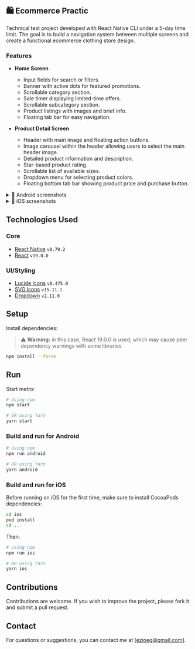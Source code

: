 ## 🛍️ Ecommerce Practic  
Technical test project developed with React Native CLI under a 5-day time limit. The goal is to build a navigation system between multiple screens and create a functional ecommerce clothing store design.

### Features  
- **Home Screen**  
  - Input fields for search or filters.  
  - Banner with active dots for featured promotions.  
  - Scrollable category section.  
  - Sale timer displaying limited-time offers.  
  - Scrollable subcategory section.  
  - Product listings with images and brief info.  
  - Floating tab bar for easy navigation.

- **Product Detail Screen**  
  - Header with main image and floating action buttons.  
  - Image carousel within the header allowing users to select the main header image.  
  - Detailed product information and description.  
  - Star-based product rating.  
  - Scrollable list of available sizes.  
  - Dropdown menu for selecting product colors.  
  - Floating bottom tab bar showing product price and purchase button.

<details>
  <summary>📱 Android screenshots</summary>

  <p>
    <img src="https://github.com/user-attachments/assets/be5a0fc9-474b-4386-aaff-1f71827f80fd" alt="Android Screenshot 2" width="400"/>
    <img src="https://github.com/user-attachments/assets/4acf7241-923a-44e9-8129-921a11f14479" alt="Android Screenshot 2" width="400"/>
  </p>

</details>

<details>
  <summary>📱 iOS screenshots</summary>

  <p>
    <img src="https://github.com/user-attachments/assets/07c2b044-06ef-40bb-878b-f88408e1f15c" alt="iOS Screenshot 1" width="400"/>
    <img src="https://github.com/user-attachments/assets/268dacc3-7620-4d17-9a4b-b5163c545b35" alt="iOS Screenshot 2" width="400"/>
  </p>

</details>


## Technologies Used

### Core

- [React Native](https://reactnative.dev/) `v0.79.2`
- [React](https://reactjs.org/) `v19.0.0`

### UI/Styling

- [Lucide Icons](https://github.com/lucide-icons/lucide-react-native) `v0.475.0`
- [SVG Icons](https://github.com/react-native-svg/react-native-svg) `v15.11.1`
- [Dropdown](https://github.com/react-native-picker/picker) `v2.11.0`

## Setup

Install dependencies:

> ⚠️ **Warning:** in this case, React 19.0.0 is used, which may cause peer dependency warnings with some libraries

```bash
npm install --force
```

## Run
Start metro:
```sh
# Using npm
npm start

# OR using Yarn
yarn start
```

### Build and run for Android

```sh
# Using npm
npm run android

# OR using Yarn
yarn android
```

### Build and run for iOS
Before running on iOS for the first time, make sure to install CocoaPods dependencies:
```bash
cd ios
pod install
cd ..
```

Then:
```bash
# using npm
npm run ios

# OR using Yarn
yarn ios
```

## Contributions

Contributions are welcome. If you wish to improve the project, please fork it and submit a pull request.

## Contact

For questions or suggestions, you can contact me at [ezioeg@gmail.com].
